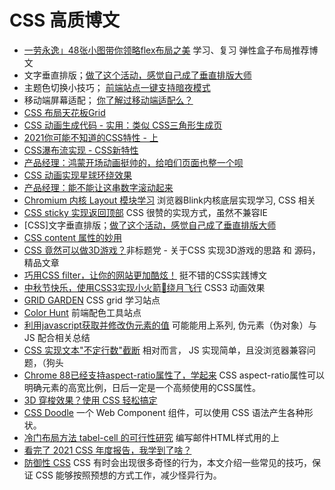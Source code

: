 # CSS 高质博文

* [一劳永逸」48张小图带你领略flex布局之美](https://juejin.cn/post/6866914148387651592) 学习、复习 弹性盒子布局推荐博文
* 文字垂直排版；[做了这个活动，感觉自己成了垂直排版大师](https://mp.weixin.qq.com/s/d2YZ2K02LYYRVld_VTCV-Q)
* 主题色切换小技巧； [前端站点一键支持暗夜模式](https://mp.weixin.qq.com/s/pupBwNqKEI0WesFrDyPhEw)
* 移动端屏幕适配； [你了解过移动端适配么？](https://www.jianshu.com/p/2869d0306752/)
* [CSS 布局天花板Grid](https://mp.weixin.qq.com/s/F8xUZZSal07HCc1yH3CDhg)
* [CSS 动画生成代码 - 实用：类似 CSS三角形生成页](https://animista.net/)
* [2021你可能不知道的CSS特性 - 上](https://juejin.cn/post/6971617175886888997/)
* [CSS瀑布流实现 - CSS新特性](https://developer.mozilla.org/en-US/docs/Web/CSS/CSS_Grid_Layout/Masonry_Layout)
* [产品经理：鸿蒙开场动画挺帅的，给咱们页面也整一个呗](https://juejin.cn/post/6979042510400126983)
* [CSS 动画实现星球环绕效果](https://juejin.cn/post/6987043290444988424)
* [产品经理：能不能让这串数字滚动起来](https://juejin.cn/post/6986453616517185567)
* [Chromium 内核 Layout 模块学习](https://mp.weixin.qq.com/s/UYzAWkCuIPh1Z5yoqGo9nA) 浏览器Blink内核底层实现学习, CSS 相关
* [CSS sticky 实现返回顶部](https://juejin.cn/post/6992018973856383013) CSS 很赞的实现方式，虽然不兼容IE
* [CSS]文字垂直排版；[做了这个活动，感觉自己成了垂直排版大师](https://mp.weixin.qq.com/s/d2YZ2K02LYYRVld_VTCV-Q)
* [CSS content 属性的妙用](https://echeverra.cn/2021/08/06/css-content/)
* [CSS 竟然可以做3D游戏？](https://mp.weixin.qq.com/s/pxirFVtRXX2JaUYuYjspaw)非标题党 - 关于CSS 实现3D游戏的思路 和 源码， 精品文章
* [巧用CSS filter，让你的网站更加酷炫！](https://juejin.cn/post/7002829486806794276) 挺不错的CSS实践博文
* [中秋节快乐，使用CSS3实现小火箭🚀绕月飞行](https://juejin.cn/post/7006721748368359460?share_token=c34d35cd-3a57-49b7-bc91-443e35bc11f6) CSS3 动画效果
* [GRID GARDEN](https://cssgridgarden.com/#zh-cn) CSS grid 学习站点
* [Color Hunt](https://colorhunt.co/) 前端配色工具站点
* [利用javascript获取并修改伪元素的值](https://segmentfault.com/a/1190000003711146) 可能能用上系列, 伪元素（伪对象）与 JS 配合相关总结
* [CSS 实现文本"不定行数"截断](https://juejin.cn/post/7022876094608982030) 相对而言， JS 实现简单，且没浏览器兼容问题，（狗头
* [Chrome 88已经支持aspect-ratio属性了，学起来](https://www.zhangxinxu.com/wordpress/2021/02/css-aspect-ratio/) CSS aspect-ratio属性可以明确元素的高宽比例，日后一定是一个高频使用的CSS属性。
* [3D 穿梭效果？使用 CSS 轻松搞定](https://juejin.cn/post/7028757824695959588)
* [CSS Doodle](https://yuanchuan.dev/polygon-shapes) 一个 Web Component 组件，可以使用 CSS 语法产生各种形状。
* [冷门布局方法 tabel-cell 的可行性研究](https://mp.weixin.qq.com/s/a3HFIv74PH6LWgHnVRsfKg)  编写邮件HTML样式用的上
* [看完了 2021 CSS 年度报告，我学到了啥？](https://mp.weixin.qq.com/s/BbH6IleqLly82Mqx_0W1IQ)
* [防御性 CSS](https://ishadeed.com/article/defensive-css/) CSS 有时会出现很多奇怪的行为，本文介绍一些常见的技巧，保证 CSS 能够按照预想的方式工作，减少怪异行为。